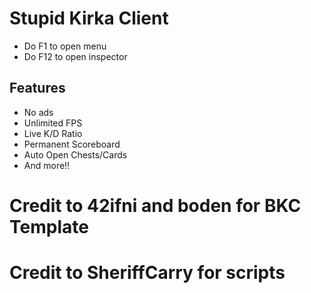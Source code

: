 # Stupid Kirka Client

- Do F1 to open menu
- Do F12 to open inspector

## Features
- No ads
- Unlimited FPS
- Live K/D Ratio
- Permanent Scoreboard
- Auto Open Chests/Cards
- And more!!
# Credit to 42ifni and boden for BKC Template
# Credit to SheriffCarry for scripts
